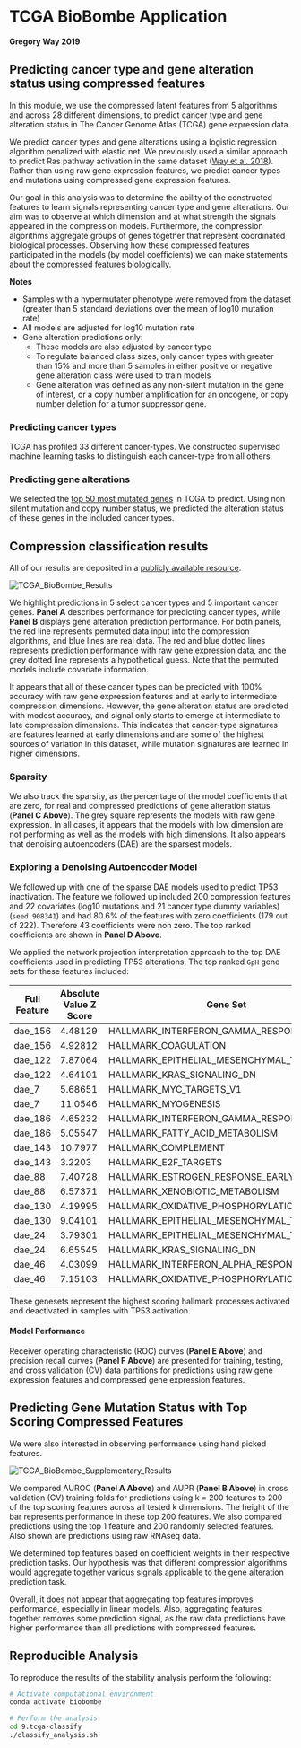 # TCGA BioBombe Application

**Gregory Way 2019**

## Predicting cancer type and gene alteration status using compressed features

In this module, we use the compressed latent features from 5 algorithms and across 28 different dimensions, to predict cancer type and gene alteration status in The Cancer Genome Atlas (TCGA) gene expression data.

We predict cancer types and gene alterations using a logistic regression algorithm penalized with elastic net.
We previously used a similar approach to predict Ras pathway activation in the same dataset ([Way et al. 2018](https://doi.org/10.1016/j.celrep.2018.03.046)).
Rather than using raw gene expression features, we predict cancer types and mutations using compressed gene expression features.

Our goal in this analysis was to determine the ability of the constructed features to learn signals representing cancer type and gene alterations.
Our aim was to observe at which dimension and at what strength the signals appeared in the compression models.
Furthermore, the compression algorithms aggregate groups of genes together that represent coordinated biological processes.
Observing how these compressed features participated in the models (by model coefficients) we can make statements about the compressed features biologically.

**Notes**

* Samples with a hypermutater phenotype were removed from the dataset (greater than 5 standard deviations over the mean of log10 mutation rate)
* All models are adjusted for log10 mutation rate
* Gene alteration predictions only:
  * These models are also adjusted by cancer type
  * To regulate balanced class sizes, only cancer types with greater than 15% and more than 5 samples in either positive or negative gene alteration class were used to train models
  * Gene alteration was defined as any non-silent mutation in the gene of interest, or a copy number amplification for an oncogene, or copy number deletion for a tumor suppressor gene.

### Predicting cancer types

TCGA has profiled 33 different cancer-types.
We constructed supervised machine learning tasks to distinguish each cancer-type from all others.

### Predicting gene alterations

We selected the [top 50 most mutated genes](https://github.com/greenelab/BioBombe/blob/master/9.tcga-classify/top-50-pancanatlas-mutations.ipynb) in TCGA to predict.
Using non silent mutation and copy number status, we predicted the alteration status of these genes in the included cancer types.

## Compression classification results

All of our results are deposited in a [publicly available resource](https://doi.org/10.5281/zenodo.2535759).

![TCGA_BioBombe_Results](https://raw.githubusercontent.com/greenelab/BioBombe/master/9.tcga-classify/figures/tcga_biobombe_main_figure.png)

We highlight predictions in 5 select cancer types and 5 important cancer genes.
**Panel A** describes performance for predicting cancer types, while **Panel B** displays gene alteration prediction performance.
For both panels, the red line represents permuted data input into the compression algorithms, and blue lines are real data.
The red and blue dotted lines represents prediction performance with raw gene expression data, and the grey dotted line represents a hypothetical guess.
Note that the permuted models include covariate information.

It appears that all of these cancer types can be predicted with 100% accuracy with raw gene expression features and at early to intermediate compression dimensions.
However, the gene alteration status are predicted with modest accuracy, and signal only starts to emerge at intermediate to late compression dimensions.
This indicates that cancer-type signatures are features learned at early dimensions and are some of the highest sources of variation in this dataset, while mutation signatures are learned in higher dimensions.

### Sparsity

We also track the sparsity, as the percentage of the model coefficients that are zero, for real and compressed predictions of gene alteration status (**Panel C Above**).
The grey square represents the models with raw gene expression.
In all cases, it appears that the models with low dimension are not performing as well as the models with high dimensions.
It also appears that denoising autoencoders (DAE) are the sparsest models.

### Exploring a Denoising Autoencoder Model

We followed up with one of the sparse DAE models used to predict TP53 inactivation.
The feature we followed up included 200 compression features and 22 covariates (log10 mutations and 21 cancer type dummy variables) (`seed 908341`) and had 80.6% of the features with zero coefficients (179 out of 222).
Therefore 43 coefficients were non zero.
The top ranked coefficients are shown in **Panel D Above**.

We applied the network projection interpretation approach to the top DAE coefficients used in predicting TP53 alterations.
The top ranked `GpH` gene sets for these features included:

| Full Feature | Absolute Value Z Score | Gene Set                        | raw score | z_score  | ML coefficient |
|--------------|-------------|--------------------------------------------|-----------|----------|----------------|
| dae_156      | 4.48129     | HALLMARK_INTERFERON_GAMMA_RESPONSE         | 1.46557   | 4.48129  | 0.23558  |
| dae_156      | 4.92812     | HALLMARK_COAGULATION                       | -2.63723  | -4.92812 | 0.23558  |
| dae_122      | 7.87064     | HALLMARK_EPITHELIAL_MESENCHYMAL_TRANSITION | 5.53091   | 7.87064  | 0.19832  |
| dae_122      | 4.64101     | HALLMARK_KRAS_SIGNALING_DN                 | -1.28863  | -4.64101 | 0.19832  |
| dae_7        | 5.68651     | HALLMARK_MYC_TARGETS_V1                    | 3.34075   | 5.68651  | 0.16581  |
| dae_7        | 11.0546     | HALLMARK_MYOGENESIS                        | -6.15819  | -11.0546 | 0.16581  |
| dae_186      | 4.65232     | HALLMARK_INTERFERON_GAMMA_RESPONSE         | 2.93655   | 4.65232  | 0.14635  |
| dae_186      | 5.05547     | HALLMARK_FATTY_ACID_METABOLISM             | -2.34884  | -5.05547 | 0.14635  |
| dae_143      | 10.7977     | HALLMARK_COMPLEMENT                        | 2.39042   | 10.7977  | 0.13902  |
| dae_143      | 3.2203      | HALLMARK_E2F_TARGETS                       | -2.33799  | -3.2203  | 0.13902  |
| dae_88       | 7.40728     | HALLMARK_ESTROGEN_RESPONSE_EARLY           | 3.25406   | 7.40728  | -0.15494 |
| dae_88       | 6.57371     | HALLMARK_XENOBIOTIC_METABOLISM             | -3.46226  | -6.57371 | -0.15494 |
| dae_130      | 4.19995     | HALLMARK_OXIDATIVE_PHOSPHORYLATION         | 0.536709  | 4.19995  | -0.16391 |
| dae_130      | 9.04101     | HALLMARK_EPITHELIAL_MESENCHYMAL_TRANSITION | -11.3443  | -9.04101 | -0.16391 |
| dae_24       | 3.79301     | HALLMARK_EPITHELIAL_MESENCHYMAL_TRANSITION | 2.48863   | 3.79301  | -0.18192 |
| dae_24       | 6.65545     | HALLMARK_KRAS_SIGNALING_DN                 | -2.61153  | -6.65545 | -0.18192 |
| dae_46       | 4.03099     | HALLMARK_INTERFERON_ALPHA_RESPONSE         | 2.27472   | 4.03099  | -0.22864 |
| dae_46       | 7.15103     | HALLMARK_OXIDATIVE_PHOSPHORYLATION         | -3.15448  | -7.15103 | -0.22864 |

These genesets represent the highest scoring hallmark processes activated and deactivated in samples with TP53 activation.

#### Model Performance

Receiver operating characteristic (ROC) curves (**Panel E Above**) and precision recall curves (**Panel F Above**) are presented for training, testing, and cross validation (CV) data partitions for predictions using raw gene expression features and compressed gene expression features.

## Predicting Gene Mutation Status with Top Scoring Compressed Features

We were also interested in observing performance using hand picked features.

![TCGA_BioBombe_Supplementary_Results](https://raw.githubusercontent.com/greenelab/BioBombe/master/9.tcga-classify/figures/supplemental_tcga_top_feature_summary.png)

We compared AUROC (**Panel A Above**) and AUPR (**Panel B Above**) in cross validation (CV) training folds for predictions using k = 200 features to 200 of the top scoring features across all tested k dimensions.
The height of the bar represents performance in these top 200 features.
We also compared predictions using the top 1 feature and 200 randomly selected features.
Also shown are predictions using raw RNAseq data.

We determined top features based on coefficient weights in their respective prediction tasks.
Our hypothesis was that different compression algorithms would aggregate together various signals applicable to the gene alteration prediction task.

Overall, it does not appear that aggregating top features improves performance, especially in linear models.
Also, aggregating features together removes some prediction signal, as the raw data predictions have higher performance than all predictions with compressed features.


## Reproducible Analysis

To reproduce the results of the stability analysis perform the following:

```bash
# Activate computational environment
conda activate biobombe

# Perform the analysis
cd 9.tcga-classify
./classify_analysis.sh
```
